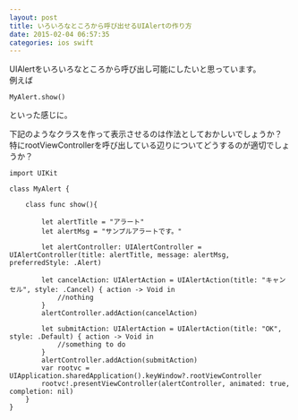 ```yaml
---
layout: post
title: いろいろなところから呼び出せるUIAlertの作り方
date: 2015-02-04 06:57:35
categories: ios swift
---
```

<p>UIAlertをいろいろなところから呼び出し可能にしたいと思っています。<br>
例えば</p>

<pre><code>MyAlert.show()
</code></pre>

<p>といった感じに。</p>

<p>下記のようなクラスを作って表示させるのは作法としておかしいでしょうか？<br>
特にrootViewControllerを呼び出している辺りについてどうするのが適切でしょうか？</p>

<pre><code>import UIKit

class MyAlert {

    class func show(){

        let alertTitle = "アラート"
        let alertMsg = "サンプルアラートです。"

        let alertController: UIAlertController = UIAlertController(title: alertTitle, message: alertMsg, preferredStyle: .Alert)

        let cancelAction: UIAlertAction = UIAlertAction(title: "キャンセル", style: .Cancel) { action -&gt; Void in
            //nothing
        }
        alertController.addAction(cancelAction)

        let submitAction: UIAlertAction = UIAlertAction(title: "OK", style: .Default) { action -&gt; Void in
            //something to do
        }
        alertController.addAction(submitAction)
        var rootvc = UIApplication.sharedApplication().keyWindow?.rootViewController
        rootvc!.presentViewController(alertController, animated: true, completion: nil)
    }
}
</code></pre>
